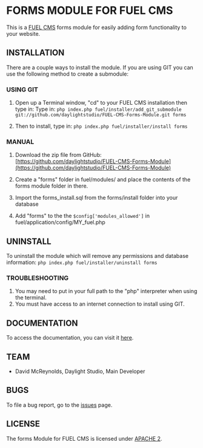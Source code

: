 # FORMS MODULE FOR FUEL CMS
This is a [FUEL CMS](http://www.getfuelcms.com) forms module for easily adding form functionality to your website.

## INSTALLATION
There are a couple ways to install the module. If you are using GIT you can use the following method
to create a submodule:

### USING GIT
1. Open up a Terminal window, "cd" to your FUEL CMS installation then type in: 
Type in:
``php index.php fuel/installer/add_git_submodule git://github.com/daylightstudio/FUEL-CMS-Forms-Module.git forms``

2. Then to install, type in:
``php index.php fuel/installer/install forms``


### MANUAL
1. Download the zip file from GitHub:
[https://github.com/daylightstudio/FUEL-CMS-Forms-Module](https://github.com/daylightstudio/FUEL-CMS-Forms-Module)

2. Create a "forms" folder in fuel/modules/ and place the contents of the forms module folder in there.

3. Import the forms_install.sql from the forms/install folder into your database

4. Add "forms" to the the `$config['modules_allowed']` in fuel/application/config/MY_fuel.php

## UNINSTALL

To uninstall the module which will remove any permissions and database information:
``php index.php fuel/installer/uninstall forms``

### TROUBLESHOOTING
1. You may need to put in your full path to the "php" interpreter when using the terminal.
2. You must have access to an internet connection to install using GIT.


## DOCUMENTATION
To access the documentation, you can visit it [here](http://docs.getfuelcms.com/modules/forms).

## TEAM
* David McReynolds, Daylight Studio, Main Developer

## BUGS
To file a bug report, go to the [issues](https://github.com/daylightstudio/FUEL-CMS-Forms-Module/issues) page.

## LICENSE
The forms Module for FUEL CMS is licensed under [APACHE 2](http://www.apache.org/licenses/LICENSE-2.0).